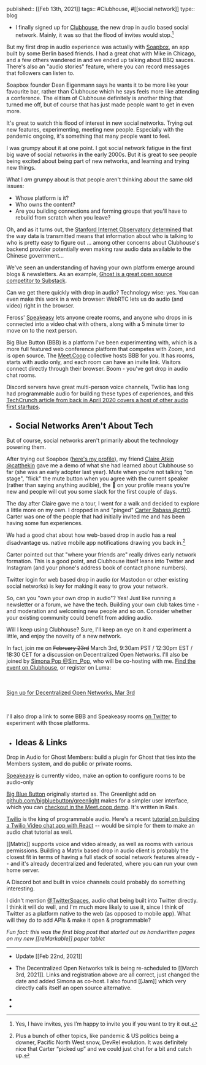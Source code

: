 published:: [[Feb 13th, 2021]]
tags:: #Clubhouse, #[[social network]]
type:: blog

- I finally signed up for [Clubhouse](https://www.joinclubhouse.com/), the new drop in audio based social network. Mainly, it was so that the flood of invites would stop.[^clubhouseinvite]

But my first drop in audio experience was actually with [Soapbox](https://soapbox.social), an app built by some Berlin based friends. I had a great chat with Mike in Chicago, and a few others wandered in and we ended up talking about BBQ sauces. There's also an "audio stories" feature, where you can record messages that followers can listen to. 

Soapbox founder Dean Eigenmann says he wants it to be more like your favourite bar, rather than Clubhouse which he says feels more like attending a conference. The elitism of Clubhouse definitely is another thing that turned me off, but of course that has just made people want to get in even more.

It's great to watch this flood of interest in new social networks. Trying out new features, experimenting, meeting new people. Especially with the pandemic ongoing, it's something that many people want to feel.

I was grumpy about it at one point. I got social network fatigue in the first big wave of social networks in the early 2000s. But it is great to see people being excited about being part of new networks, and learning and trying new things.

What I _am_ grumpy about is that people aren't thinking about the same old issues:
* Whose platform is it?
* Who owns the content?
* Are you building connections and forming groups that you'll have to rebuild from scratch when you leave?

Oh, and as it turns out, the [Stanford Internet Observatory determined](https://cyber.fsi.stanford.edu/io/news/clubhouse-china) that the way data is transmitted means that information about who is talking to who is pretty easy to figure out ... among other concerns about Clubhouse's backend provider potentially even making raw audio data available to the Chinese government...

We've seen an understanding of having your own platform emerge around blogs & newsletters. As an example, [Ghost is a great open source competitor to Substack](https://ghost.org/vs/substack/).

Can we get there quickly with drop in audio? Technology wise: yes. You can even make this work in a web browser: WebRTC lets us do audio (and video) right in the browser.

Feross' [Speakeasy](https://speakeasy.co) lets anyone create rooms, and anyone who drops in is connected into a video chat with others, along with a 5 minute timer to move on to the next person.

Big Blue Button (BBB) is a platform I've been experimenting with, which is a more full featured web conference platform that competes with Zoom, and is open source. The [Meet.Coop](https://meet.coop) collective hosts BBB for you. It has rooms, starts with audio only, and each room can have an invite link. Visitors connect directly through their browser. Boom - you've got drop in audio chat rooms.

Discord servers have great multi-person voice channels, Twilio has long had programmable audio for building these types of experiences, and this [TechCrunch article from back in April 2020 covers a host of other audio first startups](https://techcrunch.com/2020/04/18/clubhouse-app-chat-rooms/).

- ## Social Networks Aren't About Tech

But of course, social networks aren't primarily about the technology powering them.

After trying out Soapbox ([here's my profile](https://soapbox.social/user/boris)), my friend [Claire Atkin @catthekin](https://twitter.com/catthekin) gave me a demo of what she had learned about Clubhouse so far (she was an early adopter last year). Mute when you're not talking "on stage", "flick" the mute button when you agree with the current speaker (rather than saying anything audible), the 🎉 on your profile means you're new and people will cut you some slack for the first couple of days.

The day after Claire gave me a tour, I went for a walk and decided to explore a little more on my own. I dropped in and "pinged" [Carter Rabasa @crtr0](https://twitter.com/crtr0). Carter was one of the people that had initially invited me and has been having some fun experiences.

We had a good chat about how web-based drop in audio has a real disadvantage us. native mobile app notifications drawing you back in.[^carter]

Carter pointed out that "where your friends are" really drives early network formation. This is a good point, and Clubhouse itself leans into Twitter and Instagram (and your phone's address book of contact phone numbers).

Twitter login for web based drop in audio (or Mastodon or other existing social networks) is key for making it easy to grow your network.

So, can you "own your own drop in audio"? Yes! Just like running a newsletter or a forum, we have the tech. Building your own club takes time - and moderation and welcoming new people and so on. Consider whether your existing community could benefit from adding audio.

Will I keep using Clubhouse? Sure, I'll keep an eye on it and experiment a little, and enjoy the novelty of a new network.

In fact, join me on ~~February 23rd~~ March 3rd, 9:30am PST / 12:30pm EST / 18:30 CET for a discussion on Decentralized Open Networks. I'll also be joined by [Simona Pop @Sim_Pop](https://twitter.com/sim_pop), who will be co-hosting with me. [Find the event on Clubhouse](https://www.joinclubhouse.com/event/PvNo69XP), or register on Luma:

<br /><br />
<a href="https://lu.ma/event/evt-4hubOg6pSTUk3jS" class="luma-checkout--button" data-luma-action="checkout" data-luma-event-id="evt-4hubOg6pSTUk3jS">Sign up for Decentralized Open Networks, Mar 3rd</a>
<script id="luma-checkout" src="https://embed.lu.ma/checkout-button.js"></script>
<br />

I'll also drop a link to some BBB and Speakeasy rooms [on Twitter](https://twitter.com/bmann) to experiment with those platforms.

- ## Ideas & Links

Drop in Audio for Ghost Members: build a plugin for Ghost that ties into the Members system, and do public or private rooms.

[Speakeasy](https://speakeasy.co) is currently video, make an option to configure rooms to be audio-only

[Big Blue Button](https://bigbluebutton.org/) originally started as. The Greenlight add on [github.com/bigbluebutton/greenlight](https://github.com/bigbluebutton/greenlight) makes for a simpler user interface, which you can [checkout in the Meet.coop demo](https://demo.meet.coop/). It's written in Rails.

[Twilio](https://www.twilio.com/) is the king of programmable audio. Here's a recent [tutorial on building a Twilio Video chat app with React](https://www.twilio.com/blog/build-a-custom-video-chat-app-with-react-and-twilio-programmable-video) -- would be simple for them to make an audio chat tutorial as well. 

[[Matrix]] supports voice and video already, as well as rooms with various permissions. Building a Matrix based drop in audio client is probably the closest fit in terms of having a full stack of social network features already -- and it's already decentralized and federated, where you can run your own home server.

A Discord bot and built in voice channels could probably do something interesting.

I didn't mention [@TwitterSpaces](https://twitter.com/TwitterSpaces), audio chat being built into Twitter directly. I think it will do well, and I'm much more likely to use it, since I think of Twitter as a platform native to the web (as opposed to mobile app). What will they do to add APIs & make it open & programmable?

_Fun fact: this was the first blog post that started out as handwritten pages on my new [[reMarkable]] paper tablet_

---

- Update [[Feb 22nd, 2021]]
- The Decentralized Open Networks talk is being re-scheduled to [[March 3rd, 2021]]. Links and registration above are all correct, just changed the date and added Simona as co-host. I also found [[Jam]] which very directly calls itself an open source alternative.

- [^clubhouseinvite]: Yes, I have invites, yes I’m happy to invite you if you want to try it out.
 
- [^carter]: Plus a bunch of other topics, like pandemic & US politics being a downer, Pacific North West snow, DevRel evolution. It was definitely nice that Carter “picked up” and we could just chat for a bit and catch up.